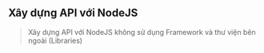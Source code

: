 ## Xây dựng API với NodeJS
> Xây dựng API với NodeJS không sử dụng Framework và thư viện bên ngoài (Libraries)
